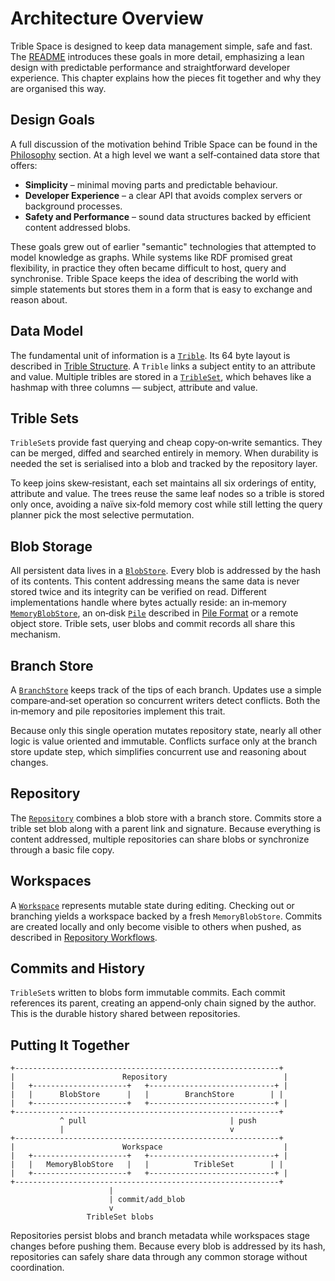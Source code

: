 # Architecture Overview

Trible Space is designed to keep data management simple, safe and fast.  The [README](../README.md) introduces these goals in more detail, emphasizing a lean design with predictable performance and straightforward developer experience.  This chapter explains how the pieces fit together and why they are organised this way.

## Design Goals

A full discussion of the motivation behind Trible Space can be found in the [Philosophy](deep-dive/philosophy.md) section.  At a high level we want a self‑contained data store that offers:

- **Simplicity** – minimal moving parts and predictable behaviour.
- **Developer Experience** – a clear API that avoids complex servers or background processes.
- **Safety and Performance** – sound data structures backed by efficient content addressed blobs.

These goals grew out of earlier "semantic" technologies that attempted to model knowledge as graphs.  While systems like RDF promised great flexibility, in practice they often became difficult to host, query and synchronise.  Trible Space keeps the idea of describing the world with simple statements but stores them in a form that is easy to exchange and reason about.

## Data Model

The fundamental unit of information is a [`Trible`](https://docs.rs/tribles/latest/tribles/trible/struct.Trible.html).  Its 64 byte layout is described in [Trible Structure](deep-dive/trible-structure.md).  A `Trible` links a subject entity to an attribute and value.  Multiple tribles are stored in a [`TribleSet`](https://docs.rs/tribles/latest/tribles/trible/struct.TribleSet.html), which behaves like a hashmap with three columns — subject, attribute and value.

## Trible Sets

`TribleSet`s provide fast querying and cheap copy‑on‑write semantics.  They can be merged, diffed and searched entirely in memory.  When durability is needed the set is serialised into a blob and tracked by the repository layer.

To keep joins skew‑resistant, each set maintains all six orderings of entity,
attribute and value.  The trees reuse the same leaf nodes so a trible is stored
only once, avoiding a naïve six‑fold memory cost while still letting the query
planner pick the most selective permutation.

## Blob Storage

All persistent data lives in a [`BlobStore`](https://docs.rs/tribles/latest/tribles/blob/index.html).  Every blob is addressed by the hash of its contents.  This content addressing means the same data is never stored twice and its integrity can be verified on read.  Different implementations handle where bytes actually reside: an in‑memory [`MemoryBlobStore`](https://docs.rs/tribles/latest/tribles/blob/struct.MemoryBlobStore.html), an on‑disk [`Pile`](https://docs.rs/tribles/latest/tribles/repo/pile/struct.Pile.html) described in [Pile Format](pile-format.md) or a remote object store.  Trible sets, user blobs and commit records all share this mechanism.

## Branch Store

A [`BranchStore`](https://docs.rs/tribles/latest/tribles/repo/trait.BranchStore.html) keeps track of the tips of each branch.  Updates use a simple compare‑and‑set operation so concurrent writers detect conflicts.  Both the in‑memory and pile repositories implement this trait.

Because only this single operation mutates repository state, nearly all other logic is value oriented and immutable.  Conflicts surface only at the branch store update step, which simplifies concurrent use and reasoning about changes.

## Repository

The [`Repository`](https://docs.rs/tribles/latest/tribles/repo/struct.Repository.html) combines a blob store with a branch store.  Commits store a trible set blob along with a parent link and signature.  Because everything is content addressed, multiple repositories can share blobs or synchronize through a basic file copy.

## Workspaces

A [`Workspace`](https://docs.rs/tribles/latest/tribles/repo/struct.Workspace.html) represents mutable state during editing.  Checking out or branching yields a workspace backed by a fresh `MemoryBlobStore`.  Commits are created locally and only become visible to others when pushed, as described in [Repository Workflows](repository-workflows.md).

## Commits and History

`TribleSet`s written to blobs form immutable commits.  Each commit references its parent, creating an append‑only chain signed by the author.  This is the durable history shared between repositories.

## Putting It Together

```text
+-----------------------------------------------------------+
|                        Repository                          |
|   +---------------------+   +----------------------------+ |
|   |      BlobStore      |   |        BranchStore        | |
|   +---------------------+   +----------------------------+ |
+-----------------------------------------------------------+
           ^ pull                                | push
           |                                     v
+-----------------------------------------------------------+
|                        Workspace                           |
|   +---------------------+   +----------------------------+ |
|   |   MemoryBlobStore   |   |          TribleSet        | |
|   +---------------------+   +----------------------------+ |
+-----------------------------------------------------------+
                      |
                      | commit/add_blob
                      v
                 TribleSet blobs
```

Repositories persist blobs and branch metadata while workspaces stage changes before pushing them.  Because every blob is addressed by its hash, repositories can safely share data through any common storage without coordination.
